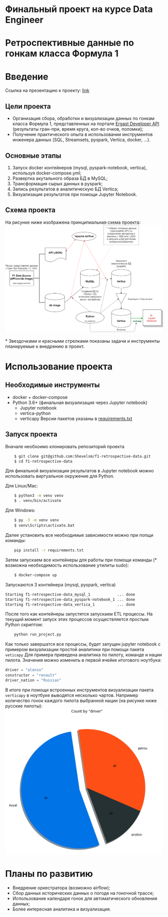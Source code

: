 # Финальный проект на курсе Data Engineer 
# Ретроспективные данные по гонкам класса Формула 1

# Введение
Ссылка на презентацию к проекту: [link](https://docs.google.com/presentation/d/1X8iyODSMfG9wkJ2x2F6fJ3rYFK76FJcZ86E55kaeVns/edit?usp=sharing)

## Цели проекта
* Организация сбора, обработки и визуализации данных по гонкам класса Формула 1, представленных на портале [Ergast Developer API](https://ergast.com/mrd) (результаты гран-при, время круга, кол-во очков, поломки);
* Получение практического опыта в использовании инструментов инженера данных (SQL, Streamsets, pyspark, Vertica, docker, …).

## Основные этапы
1. Запуск docker контейнеров (mysql, pyspark-notebook, vertica), используя docker-compose.yml;
2. Развертка акутального образа БД в MySQL;
3. Трансформация сырых данных в pyspark;
4. Запись результатов в аналитическую БД Vertica;
5. Визуализация результатов при помощи Jupyter Notebook.

## Схема проекта
На рисунке ниже изображена принципиальная схема проекта:
![principal_schema](/support_data/pics/F1_retrospective_DB.png "project schema")

\* Звездочками и красными стрелками показаны задачи и инструменты планируемые к внедрению в проект.

# Использование проекта
## Необходимые инструменты
* docker + docker-compose
* Python 3.6+ (финальная визуализация через Jupyter notebook)
    * Jupyter notebook
    * vertica-python
    * verticapy
Версии пакетов указаны в [requirements.txt](https://github.com/Shevelsm/f1-retrospective-data/blob/master/requirements.txt)

## Запуск проекта 
Вначале необхоимо клонировать репозиторий проекта
```shell
    $ git clone git@github.com:Shevelsm/f1-retrospective-data.git
    $ cd f1-retrospective-data
```

Для финальной визуализации результатов в Jupyter notebook можно использовать виртуальное окружение для Python.

Для Linux/Mac:
```bash
    $ python3 -m venv venv
    $ . venv/bin/activate
```

Для Windows:
```cmd
    $ py -3 -m venv venv
    $ venv\Scripts\activate.bat
```
Далее установить все необходимые зависимости можно при попщи команды:
```bash
    pip install -r requirements.txt
```
Затем запускаем все контейнеры для работы при помощи команды (\* возможна необходимость использование утилиты sudo):
```bash
    $ docker-compose up
```
Запускаются 3 контейнера (mysql, pyspark, vertica)
```
Starting f1-retrospective-data_mysql_1            ... done
Starting f1-retrospective-data_pyspark-notebook_1 ... done
Starting f1-retrospective-data_vertica_1          ... done
```
После того как контейнеры запустятся запускаем ETL процессы. На текущий момент запуск этих процессов осуществляется простым Python скриптом:
```bash
    python run_project.py
```
Как только завершатся все процессы, будет запущен jupyter notebook с примером визуализации простой аналитики при помощи пакета `veticapy`
Для примера приведена аналитика по пилоту, команде и нации пилота.
Значения можно изменить в первой ячейке итогового ноутбука:
```python
driver = "alonso"
constructor = "renault"
driver_nation = "Russian"
```
В итоге при помощи встроенных инструментов визуализации пакета `verticapy` в ноутбуке выводятся несколько чартов. 
Например количество гонок каждого пилота выбранной нации (на рисунке ниже русские пилоты):
![Example_nation](/support_data/pics/example_nation.png "Num races of pilot")
# Планы по развитию
* Внедрение оркестратора (возможно airflow);
* Сбор данных исторических данных о погоде на гоночной трассе;
* Использование календаря гонок для автоматического обновления данных;
* Более интересная аналитика и визуализация.